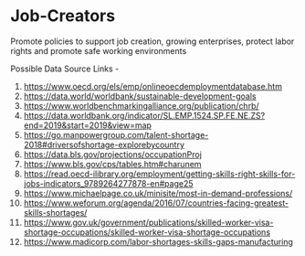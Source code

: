 # Job-Creators
Promote policies to support job creation, growing enterprises, protect labor rights and promote safe working environments

Possible Data Source Links -

1. https://www.oecd.org/els/emp/onlineoecdemploymentdatabase.htm <br>
2. https://data.world/worldbank/sustainable-development-goals <br>
3. https://www.worldbenchmarkingalliance.org/publication/chrb/ <br>
4. https://data.worldbank.org/indicator/SL.EMP.1524.SP.FE.NE.ZS?end=2019&start=2019&view=map <br>
5. https://go.manpowergroup.com/talent-shortage-2018#driversofshortage-explorebycountry <br>
6. https://data.bls.gov/projections/occupationProj <br>
7. https://www.bls.gov/cps/tables.htm#charunem <br>
8. https://read.oecd-ilibrary.org/employment/getting-skills-right-skills-for-jobs-indicators_9789264277878-en#page25 <br>
9. https://www.michaelpage.co.uk/minisite/most-in-demand-professions/ <br>
10. https://www.weforum.org/agenda/2016/07/countries-facing-greatest-skills-shortages/ <br>
11. https://www.gov.uk/government/publications/skilled-worker-visa-shortage-occupations/skilled-worker-visa-shortage-occupations <br>
12. https://www.madicorp.com/labor-shortages-skills-gaps-manufacturing <br>









